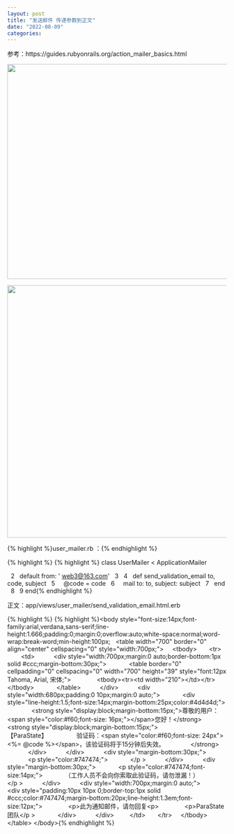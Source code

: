 ```yaml
---
layout: post
title: "发送邮件 传递参数到正文"
date: "2022-08-09"
categories: 
---
```

<p>参考：https://guides.rubyonrails.org/action_mailer_basics.html</p>

<p><img height="492" src="/uploads/ckeditor/pictures/171/image-20220809162655-1.png" width="785" /></p>

<p><img height="578" src="/uploads/ckeditor/pictures/172/image-20220809162723-2.png" width="776" /></p>

<p>{% highlight %}user_mailer.rb ：{% endhighlight %}</p>

{% highlight %}
{% highlight %}&nbsp;class UserMailer &lt; ApplicationMailer

&nbsp; 2&nbsp;&nbsp; default from: &#39; web3@163.com&#39;
&nbsp; 3
&nbsp; 4&nbsp;&nbsp; def send_validation_email to, code, subject
&nbsp; 5&nbsp;&nbsp;&nbsp;&nbsp; @code = code
&nbsp; 6&nbsp;&nbsp;&nbsp;&nbsp; mail to: to, subject: subject
&nbsp; 7&nbsp;&nbsp; end
&nbsp; 8
&nbsp; 9 end{% endhighlight %}

<p>正文：app/views/user_mailer/send_validation_email.html.erb</p>

{% highlight %}
{% highlight %}&lt;body style=&quot;font-size:14px;font-family:arial,verdana,sans-serif;line-height:1.666;padding:0;margin:0;overflow:auto;white-space:normal;word-wrap:break-word;min-height:100px;
&nbsp; &lt;table width=&quot;700&quot; border=&quot;0&quot; align=&quot;center&quot; cellspacing=&quot;0&quot; style=&quot;width:700px;&quot;&gt;
&nbsp;&nbsp;&nbsp; &lt;tbody&gt;
&nbsp;&nbsp;&nbsp;&nbsp;&nbsp; &lt;tr&gt;
&nbsp;&nbsp;&nbsp;&nbsp;&nbsp;&nbsp;&nbsp; &lt;td&gt;
&nbsp;&nbsp;&nbsp;&nbsp;&nbsp;&nbsp;&nbsp;&nbsp;&nbsp; &lt;div style=&quot;width:700px;margin:0 auto;border-bottom:1px solid #ccc;margin-bottom:30px;&quot;&gt;
&nbsp;&nbsp;&nbsp;&nbsp;&nbsp;&nbsp;&nbsp;&nbsp;&nbsp;&nbsp;&nbsp; &lt;table border=&quot;0&quot; cellpadding=&quot;0&quot; cellspacing=&quot;0&quot; width=&quot;700&quot; height=&quot;39&quot; style=&quot;font:12px Tahoma, Arial, 宋体;&quot;&gt;
&nbsp;&nbsp;&nbsp;&nbsp;&nbsp;&nbsp;&nbsp;&nbsp;&nbsp;&nbsp;&nbsp;&nbsp;&nbsp; &lt;tbody&gt;&lt;tr&gt;&lt;td width=&quot;210&quot;&gt;&lt;/td&gt;&lt;/tr&gt;&lt;/tbody&gt;
&nbsp;&nbsp;&nbsp;&nbsp;&nbsp;&nbsp;&nbsp;&nbsp;&nbsp;&nbsp;&nbsp; &lt;/table&gt;
&nbsp;&nbsp;&nbsp;&nbsp;&nbsp;&nbsp;&nbsp;&nbsp;&nbsp; &lt;/div&gt;
&nbsp;&nbsp;&nbsp;&nbsp;&nbsp;&nbsp;&nbsp;&nbsp;&nbsp; &lt;div style=&quot;width:680px;padding:0 10px;margin:0 auto;&quot;&gt;
&nbsp;&nbsp;&nbsp;&nbsp;&nbsp;&nbsp;&nbsp;&nbsp;&nbsp;&nbsp;&nbsp; &lt;div style=&quot;line-height:1.5;font-size:14px;margin-bottom:25px;color:#4d4d4d;&quot;&gt;
&nbsp;&nbsp;&nbsp;&nbsp;&nbsp;&nbsp;&nbsp;&nbsp;&nbsp;&nbsp;&nbsp;&nbsp;&nbsp; &lt;strong style=&quot;display:block;margin-bottom:15px;&quot;&gt;尊敬的用户：&lt;span style=&quot;color:#f60;font-size: 16px;&quot;&gt;&lt;/span&gt;您好！&lt;/strong&gt;
&nbsp;&nbsp;&nbsp;&nbsp;&nbsp;&nbsp;&nbsp;&nbsp;&nbsp;&nbsp;&nbsp;&nbsp;&nbsp; &lt;strong style=&quot;display:block;margin-bottom:15px;&quot;&gt;
&nbsp;&nbsp;&nbsp;&nbsp;&nbsp;&nbsp;&nbsp;&nbsp;&nbsp;&nbsp;&nbsp;&nbsp;&nbsp;&nbsp;&nbsp; 【ParaState】
&nbsp;&nbsp;&nbsp;&nbsp;&nbsp;&nbsp;&nbsp;&nbsp;&nbsp;&nbsp;&nbsp;&nbsp;&nbsp;&nbsp;&nbsp; 验证码：&lt;span style=&quot;color:#f60;font-size: 24px&quot;&gt;&lt;%= @code %&gt;&lt;/span&gt;，该验证码将于15分钟后失效。
&nbsp;&nbsp;&nbsp;&nbsp;&nbsp;&nbsp;&nbsp;&nbsp;&nbsp;&nbsp;&nbsp;&nbsp;&nbsp; &lt;/strong&gt;
&nbsp;&nbsp;&nbsp;&nbsp;&nbsp;&nbsp;&nbsp;&nbsp;&nbsp;&nbsp;&nbsp; &lt;/div&gt;
&nbsp;&nbsp;&nbsp;&nbsp;&nbsp;&nbsp;&nbsp;&nbsp;&nbsp; &lt;/div&gt;
&nbsp;&nbsp;&nbsp;&nbsp;&nbsp;&nbsp;&nbsp;&nbsp;&nbsp; &lt;div style=&quot;margin-bottom:30px;&quot;&gt;
&nbsp;&nbsp;&nbsp;&nbsp;&nbsp;&nbsp;&nbsp;&nbsp;&nbsp;&nbsp;&nbsp; &lt;p style=&quot;color:#747474;&quot;&gt;
&nbsp;&nbsp;&nbsp;&nbsp;&nbsp;&nbsp;&nbsp;&nbsp;&nbsp;&nbsp;&nbsp; &lt;/p &gt;
&nbsp;&nbsp;&nbsp;&nbsp;&nbsp;&nbsp;&nbsp;&nbsp;&nbsp; &lt;/div&gt;
&nbsp;&nbsp;&nbsp;&nbsp;&nbsp;&nbsp;&nbsp;&nbsp;&nbsp; &lt;div style=&quot;margin-bottom:30px;&quot;&gt;
&nbsp;&nbsp;&nbsp;&nbsp;&nbsp;&nbsp;&nbsp;&nbsp;&nbsp;&nbsp;&nbsp; &lt;p style=&quot;color:#747474;font-size:14px;&quot;&gt;
&nbsp;&nbsp;&nbsp;&nbsp;&nbsp;&nbsp;&nbsp;&nbsp;&nbsp;&nbsp;&nbsp; （工作人员不会向你索取此验证码，请勿泄漏！）
&nbsp;&nbsp;&nbsp;&nbsp;&nbsp;&nbsp;&nbsp;&nbsp;&nbsp;&nbsp;&nbsp; &lt;/p &gt;
&nbsp;&nbsp;&nbsp;&nbsp;&nbsp;&nbsp;&nbsp;&nbsp;&nbsp; &lt;/div&gt;
&nbsp;&nbsp;&nbsp;&nbsp;&nbsp;&nbsp;&nbsp;&nbsp;&nbsp; &lt;div style=&quot;width:700px;margin:0 auto;&quot;&gt;
&nbsp;&nbsp;&nbsp;&nbsp;&nbsp;&nbsp;&nbsp;&nbsp;&nbsp;&nbsp;&nbsp; &lt;div style=&quot;padding:10px 10px 0;border-top:1px solid #ccc;color:#747474;margin-bottom:20px;line-height:1.3em;font-size:12px;&quot;&gt;
&nbsp;&nbsp;&nbsp;&nbsp;&nbsp;&nbsp;&nbsp;&nbsp;&nbsp;&nbsp;&nbsp;&nbsp;&nbsp; &lt;p&gt;此为通知邮件，请勿回复&lt;p&gt;
&nbsp;&nbsp;&nbsp;&nbsp;&nbsp;&nbsp;&nbsp;&nbsp;&nbsp;&nbsp;&nbsp;&nbsp;&nbsp; &lt;p&gt;ParaState团队&lt;/p &gt;
&nbsp;&nbsp;&nbsp;&nbsp;&nbsp;&nbsp;&nbsp;&nbsp;&nbsp;&nbsp;&nbsp; &lt;/div&gt;
&nbsp;&nbsp;&nbsp;&nbsp;&nbsp;&nbsp;&nbsp;&nbsp;&nbsp; &lt;/div&gt;
&nbsp;&nbsp;&nbsp;&nbsp;&nbsp;&nbsp;&nbsp; &lt;/td&gt;
&nbsp;&nbsp;&nbsp;&nbsp;&nbsp; &lt;/tr&gt;
&nbsp;&nbsp;&nbsp; &lt;/tbody&gt;
&nbsp; &lt;/table&gt;
&lt;/body&gt;{% endhighlight %}

